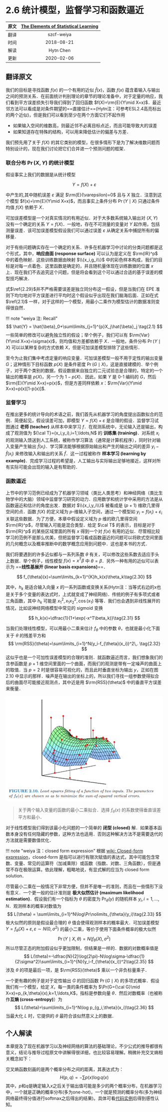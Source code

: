 # 2.6 统计模型，监督学习和函数逼近


| 原文 | [The Elements of Statistical Learning](https://web.stanford.edu/~hastie/ElemStatLearn/printings/ESLII_print12.pdf#page=47) |
| :--: | :----------------------------------------------------------: |
| 翻译 |                          szcf-weiya                          |
| 时间 |                          2018-08-21                          |
| 解读 |                          Hytn Chen                           |
| 更新 |                          2020-02-06                          |

## 翻译原文


我们的目标是寻找函数 $f(x)$ 的一个有用的近似 $\hat{f}(x)$，函数 $f(x)$ 蕴含着输入与输出之间的预测关系．在前面统计判别理论的章节的理论准备中，对于定量的响应，我们看到平方误差损失引导我们得到了回归函数 $f(X)=\rm{E}(Y\mid X=x)$．最近邻方法可以看成是对条件期望的==直接估计==(Hytn注：可参考ESL2.4高亮标出的两个近似)，但是我们可以看到至少在两个方面它们不起作用

- 如果输入空间的维数高，则最近邻不必离目标点近，而且可能导致大的误差
- 如果知道存在特殊的结构，可以用来降低估计的偏差与方差．

我们预先用了关于 $f(X)$ 的其它类别的模型，在很多情形下是为了解决维数问题而特别设计的，现在我们讨论把它们合并进一个预测问题的框架．

### 联合分布 $\Pr(X,Y)$ 的统计模型

假设事实上我们的数据是从统计模型

$$
Y=f(X)+\varepsilon\tag{2.29}
$$

中产生的,其中随机误差 $\varepsilon$ 满足 $\rm{E}(\varepsilon)=0$ 且与 $X$ 独立．注意到这个模型 $f(x)=\rm{E}(Y\mid X=x)$，而且事实上条件分布 $\Pr(Y\mid X)$ 只通过条件均值 $f(X)$ 依赖于 $X$．

可加误差模型是一个对真实情况的有用近似．对于大多数系统输入输出对 $(X,Y)$ 没有一个确定的关系 $Y=f(X)$．一般地，存在不可测量的变量对 $Y$ 起作用，包括测量误差．该可加误差模型假设我们可以通过误差 $\varepsilon$ 从确定关系中捕捉所有的偏移量．

对于有些问题确实存在一个确定的关系．许多在机器学习中讨论的分类问题都是这个形式，其中，**响应曲面 (response surface)** 可以认为是定义在 $\rm{IR}^p$ 中的着色映射．这些训练数据由映射 $\\{x_i,g_i\\}$ 中的彩色样本构成，我们的目标是对每一点着色．这里函数是确定的，并且随机量体现在训练数据的位置 $x$ 上．现在我们不去追究这个问题，但是将会看到这个可以通过合适的基于误差的模型技巧解决．

式$\ref{2.29}$并不严格需要误差是独立同分布这一假设，但是当我们在 EPE 准则下均匀地对平方误差进行平均时这个假设似乎出现在我们脑海后面．正如在式 $\ref{2.1}$ 一样，对于这样的一个模型，用最小二乘作为模型估计的数据准则变得很自然．

!!! note "weiya 注: Recall"
$$
\hat{Y} = \hat{\beta}_0+\sum\limits_{j=1}^{p}X_j\hat{\beta}_j
    \tag{2.1}
$$
一些简单的修改可以避免独立性的假设；举个例子，我们可以有 $\rm{Var}(Y\mid X=x)=\sigma(x)$，则均值和方差都依赖于 $X$．一般地，条件分布 $\Pr(Y\mid X)$ 可以以某种复杂的方式依赖 $X$，但是可加误差模型排除了这些情形．

至今为止我们集中考虑定量的响应变量．可加误差模型一般不用于定性的输出变量 $G$；这种情形下目标函数 $p(X)$ 是条件密度 $\Pr(G\mid X)$，这是直接建模的．举个例子，对于两个类别的数据，假设数据来自独立的二元试验总是合理的，特定的一个输出的概率是 $p(X)$，另一个为 $1-p(X)$．因此，如果 $Y$ 是 $0$-$1$ 编码的 $G$，然后 $\rm{E}(Y\mid X=x)=p(x)$，但是方差同样依赖 $x$：$\rm{Var}(Y\mid X=x)=p(x)[1-p(x)]$.

### 监督学习

在推出更多的统计导向的术语之前，我们首先从机器学习的角度提出函数拟合的范例．简便起见，假设误差可加，即模型 $Y=f(X)+\varepsilon$ 是合理的假设．监督学习试图通过 **老师 (teacher)** 从样本中来学习 $f$．在观测系统中，无论输入还是输出，构成了观测值为 ${\cal T}=(x_i,y_i),i=1,\ldots,N$ 的 **训练集 (training)**．对系统 $x_i$ 的观测输入馈送到人工系统，被称作学习算法（通常是计算机程序），同时针对输入变量产生输出 $\hat{f}(x_i)$．学习算法能够根据原始输出和产生的输出之间的差异 $y_i-\hat{f}(x_i)$ 来修改输入和输出的关系 $\hat{f}$．这一过程被称作 **样本学习 (learning by example)**．完成学习过程的希望是，人工输出与实际输出足够地接近，这样对所有实际可能会出现的输入是有帮助的．

### 函数逼近

上节中的学习范例已经成为了机器学习领域（类比人类思考）和神经网络（类比生物学中的大脑）领域中监督学习研究的动力．应用数学和统计学中采用的方法是从函数逼近和估计的角度出发．数据对 $\\{x_i,y_i\\}$ 被看成是 $(p+1)$ 维欧几里得空间的点．函数 $f(X)$ 的定义域为 $p$-维输入子空间，通过一个模型如 $y_i=f(x_i)+\varepsilon_i$ 关联这些数据．为了方便，本章中假设定义域为 $p$ 维的欧几里得空间 $\rm{IR}^p$，尽管输入可能是混合类型．给定 $\cal T$ 的表示，目标是对于 $\rm{IR}^p$ 的某些区域里面的所有 $x$ 得到一个对 $f(x)$ 有用的近似．尽管相比较学习的范例不是那么优美，但把监督学习看成函数逼近的问题可以将欧式空间里面的几何概念以及概率推断中的数学概念应用到问题中．这也是本书的方式．

我们将要遇到的许多近似都与一系列系数 $\theta$ 有关，可以修改这些系数去适应手头上数据．举个例子，线性模型 $f(x)=x^T\beta$ 中 $\theta=\beta$．另外一种有用的近似可以表示为 ==**线性基展开 (linear basis expansions)**==．

$$
f_{\theta}(x)=\sum\limits_{k=1}^{K}h_k(x)\theta_k\tag{2.30}
$$

其中，$h_k$ 是适合输入向量 $x$ 的一系列函数或变换关系(Hytn注：当等式右边的x也是关于多个变量的表达式时，上式就变成了神经网络)．传统的例子有多项式或者三角函数，其中 $h_k$ 可能是 $x_1^2,x_1x_2^2,\cos(x_1)$ 等等．我们也会遇到非线性展开的情况，比如说神经网络模型中常见的 sigmoid 变换

$$
h_k(x)=\dfrac{1}{1+\exp(-x^T\beta_k)}\tag{2.31}
$$

当我们处理线性模型，可以用最小二乘来估计 $f_{\theta}$ 中的参数 $\theta$，也就是最小化下面关于 $\theta$ 的残差平方和
$$
\rm{RSS}(\theta)=\sum\limits_{i=1}^N(y_i-f_{\theta}(x_i))^2\,.
\tag{2.32}
$$
这似乎也是一个可加性误差模型的合理的准则．就函数逼近而言，我们想象我们的含参函数是 $p+1$ 维空间里面的一个曲面，而我们的观测是带有一定噪声的曲面上的取值．当 $p=2$ 时是很容易可视化的，而且此时垂直坐标为输出 $y$，正如在图 2.10 中显示的那样．噪声是在输出的坐标上的，所以我们寻找一组参数使得拟合后的曲面尽可能接近观测点，其中近是用 $\rm{RSS}(\theta)$ 中的垂直平方误差来衡量．

![](../img/02/fig2.10.png)

> 关于两个输入变量的函数的最小二乘拟合．选择 $f_{\theta}(x)$ 的系数使得垂直误差平方和最小．

对于线性模型我们得到该最小化问题的一个简单的 **闭型 (closed)** 解．如果基本函数本身没有任何隐藏的参数，这种方法也适用．否则这种解决方法不是需要迭代的方法就是需要数值优化．

!!! note "weiya 注：closed form expression"
    根据 [wiki: Closed-form expression](https://en.wikipedia.org/wiki/Closed-form_expression)，closed-form 是指可以进行有限次赋值的表达式，其中可能包含常数、变量、常见的运算符（加减乘除）或函数（指数、对数、三角函数），但是通常不存在极限运算。依此理解，粗略地说，有显式解的应当为 closed form solution．

尽管最小二乘在一般情况下非常方便，但并不是唯一的准则，而且在一些情形下没有意义．一个更一般的估计准则是 **极大似然估计 (maximum likelihood estimation)**．假设我们有一个指标为 $\theta$ 的密度为 $\Pr_{\theta}(y)$ 的随机样本 $y_i,i=1,\ldots,N$．观测样本的概率对数值为
$$
L(\theta) = \sum\limits_{i=1}^N\log\Pr\nolimits_{\theta}(y_i)\tag{2.33}
$$
极大似然的原则是假设最合理的 $\theta$ 值会使得观测样本的概率最大．可加误差模型 $Y=f_{\theta}(X)+\varepsilon, \varepsilon \sim N(0,\sigma^2)$ 的最小二乘，等价于使用下面条件概率的极大似然
$$
\begin{equation}
\Pr(Y\mid X,\theta) = N(f_{\theta}(X),\sigma^2)\tag{2.34}
\end{equation}
$$
所以尽管正态的附加假设似乎更加限制，但结果是一样的．数据的对数概率值是
$$
L(\theta)=-\dfrac{N}{2}\log(2\pi)-N\log\sigma-\dfrac{1}{2\sigma^2}\sum\limits_{i=1}^{N}(y_i-f_{\theta}(x_i))^2\tag{2.35}
$$
涉及 $\theta$ 的项是最后一项，是 $\rm{RSS}(\theta)$ 乘以一个非负标量乘子．

一个更有趣的例子是对于定性输出 $G$ 的回归函数 $\Pr(G\mid X)$ 的多项式概率．假设我们有一个模型，给定 $X$，每一类的条件概率为 $\Pr(G={\cal G}\mid X=x)=p_{k,\theta}(x),k=1,\ldots,K$，指标是参数向量 $\theta$．然后对数概率（也被称作**互熵 (cross-entropy)**）为
$$
L(\theta)=\sum\limits_{i=1}^N\log p_{g_i,\theta}(x_i)\tag{2.36}
$$
当最大化 $L$ 时，它提供的 $\theta$ 最符合该似然意义上的数据．

## 个人解读

本章提及了现在机器学习以及神经网络的算法的基础理论，不少公式的推导都很有意义，结论与推导过程原文中讲解得很详细，也比较容易理解。稍微补充交叉熵相关概念如下：

交叉熵函数刻画的是两个概率分布之间的距离，其表达式为：
$$
H(p, q)=-\sum p(x) \log q(x)
$$
其中，$p$和$q$是确定输入$x$之后关于输出值可能是多少的两个概率分布，在机器学习中，一个就是正确的概率分布(多为one-hot)，一个就是预测的概率分布(多为神经网络最终得分值进行softmax之后得出的结果)。具体可看[代码实例](https://www.cnblogs.com/jclian91/p/9376117.html)后得到感性认知。